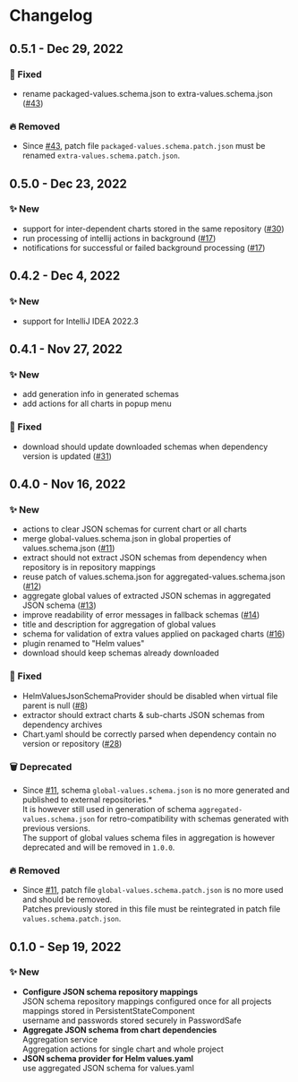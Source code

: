 # Changelog

## 0.5.1 - Dec 29, 2022

### 🐛 Fixed

- rename packaged-values.schema.json to extra-values.schema.json
  ([#43](https://github.com/fstaudt/helm-values/issues/43))

### 🔥 Removed

- Since [#43](https://github.com/fstaudt/helm-values/issues/43),
  patch file `packaged-values.schema.patch.json` must be renamed `extra-values.schema.patch.json`.

## 0.5.0 - Dec 23, 2022

### ✨ New

- support for inter-dependent charts stored in the same repository
  ([#30](https://github.com/fstaudt/helm-values/issues/30))
- run processing of intellij actions in background
  ([#17](https://github.com/fstaudt/helm-values/issues/17))
- notifications for successful or failed background processing
  ([#17](https://github.com/fstaudt/helm-values/issues/17))

## 0.4.2 - Dec 4, 2022

### ✨ New

- support for IntelliJ IDEA 2022.3

## 0.4.1 - Nov 27, 2022

### ✨ New

- add generation info in generated schemas
- add actions for all charts in popup menu

### 🐛 Fixed

- download should update downloaded schemas when dependency version is updated
  ([#31](https://github.com/fstaudt/helm-values/issues/31))

## 0.4.0 - Nov 16, 2022

### ✨ New

- actions to clear JSON schemas for current chart or all charts
- merge global-values.schema.json in global properties of values.schema.json
  ([#11](https://github.com/fstaudt/helm-values/issues/11))
- extract should not extract JSON schemas from dependency when repository is in repository mappings
- reuse patch of values.schema.json for aggregated-values.schema.json
  ([#12](https://github.com/fstaudt/helm-values/issues/12))
- aggregate global values of extracted JSON schemas in aggregated JSON schema
  ([#13](https://github.com/fstaudt/helm-values/issues/13))
- improve readability of error messages in fallback schemas
  ([#14](https://github.com/fstaudt/helm-values/issues/14))
- title and description for aggregation of global values
- schema for validation of extra values applied on packaged charts
  ([#16](https://github.com/fstaudt/helm-values/issues/16))
- plugin renamed to "Helm values"
- download should keep schemas already downloaded

### 🐛 Fixed

- HelmValuesJsonSchemaProvider should be disabled when virtual file parent is null
  ([#8](https://github.com/fstaudt/helm-values/issues/8))
- extractor should extract charts & sub-charts JSON schemas from dependency archives
- Chart.yaml should be correctly parsed when dependency contain no version or repository
  ([#28](https://github.com/fstaudt/helm-values/issues/28))

### 🗑 Deprecated

- Since [#11](https://github.com/fstaudt/helm-values/issues/11),
  schema `global-values.schema.json` is no more generated and published to external repositories.*\
  It is however still used in generation of schema `aggregated-values.schema.json` for retro-compatibility with schemas
  generated with previous versions.\
  The support of global values schema files in aggregation is however deprecated and will be removed in `1.0.0`.

### 🔥 Removed

- Since [#11](https://github.com/fstaudt/helm-values/issues/11),
  patch file `global-values.schema.patch.json` is no more used and should be removed.\
  Patches previously stored in this file must be reintegrated in patch file `values.schema.patch.json`.

## 0.1.0 - Sep 19, 2022

### ✨ New

- **Configure JSON schema repository mappings**\
  JSON schema repository mappings configured once for all projects\
  mappings stored in PersistentStateComponent\
  username and passwords stored securely in PasswordSafe
- **Aggregate JSON schema from chart dependencies**\
  Aggregation service\
  Aggregation actions for single chart and whole project
- **JSON schema provider for Helm values.yaml**\
  use aggregated JSON schema for values.yaml
